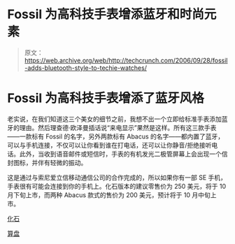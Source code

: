 # Fossil 为高科技手表增添蓝牙和时尚元素

> 原文：<https://web.archive.org/web/http://techcrunch.com/2006/09/28/fossil-adds-bluetooth-style-to-techie-watches/>

# Fossil 为高科技手表增添了蓝牙风格

老实说，在我们知道这三个美女的细节之前，我想不出一个立即给标准手表添加蓝牙的理由。然后理查德·欧泽曼插话说“来电显示”果然是这样。所有这三款手表——一款标有 Fossil 的名字，另外两款标有 Abacus 的名字——都内置了蓝牙，可以与手机连接，不仅可以让你看到谁在打电话，还可以让你静音/拒绝接听电话。此外，当收到语音邮件或短信时，手表的有机发光二极管屏幕上会出现一个信封图标，并伴有轻微的振动。

这是通过与索尼爱立信移动通信公司的合作完成的，所以如果你有一部 SE 手机，手表很有可能会连接到你的手机上。化石版本的建议零售价为 250 美元，将于 10 月下旬上市，而两种 Abacus 款式的售价为 200 美元，预计将于 10 月中旬上市。

[化石](https://web.archive.org/web/20201022180517/http://www.fossil.com/jump.jsp?itemID=0&itemType=HOME_PAGE)

[算盘](https://web.archive.org/web/20201022180517/http://www.abacuswatches.com/)